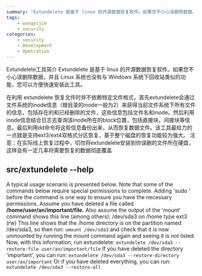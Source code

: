 ```yaml
---
summary: "Extundelete 是基于 linux 的开源数据恢复软件。如果您不小心误删除数据，并且 Linux 系统也没有与 Windows 系统下回收站类似的功能，您可以方便快速安装此工具"
tags:
    - wangyijie
    - security
categories:
    - security
    - Development
    - Opetration
---
```

Extundelete工具简介
Extundelete 是基于 linux 的开源数据恢复软件。如果您不小心误删除数据，并且 Linux 系统也没有与 Windows 系统下回收站类似的功能，您可以方便快速安装此工具。

在利用 extundelete 恢复文件时并不依赖特定文件格式，首先extundelete会通过文件系统的inode信息（根目录的inode一般为2）来获得当前文件系统下所有文件的信息，包括存在的和已经删除的文件，这些信息包括文件名和inode。然后利用inode信息结合日志去查询该inode所在的block位置，包括直接块，间接块等信息。最后利用dd命令将这些信息备份出来，从而恢复数据文件。该工具最给力的一点就是支持ext3/ext4双格式分区恢复，基于整个磁盘的恢复功能较为强大。
注意：在实际线上恢复过程中，切勿将extundelete安装到你误删的文件所在硬盘，这样会有一定几率将需要恢复的数据彻底覆盖

## src/extundelete --help

A typical usage scenario is presented below.  Note that some
of the commands below require special permissions to
complete.  Adding 'sudo ' before the command is one way to
ensure you have the necessary permissions.  Assume you
have deleted a file called **/home/user/an/important/file.**
Also assume the output of the 'mount' command shows this
line (among others):
/dev/sda3 on /home type ext3 (rw)
This line shows that the /home directory is on the partition
named /dev/sda3, so then run:
`umount /dev/sda3`
and check that it is now unmounted by running the mount
command again and seeing it is not listed.
Now, with this information, run extundelete:
`extundelete /dev/sda3 --restore-file user/an/important/file`
If you have deleted the directory 'important', you can run:
`extundelete /dev/sda3 --restore-directory user/an/important`
Or if you have deleted everything, you can run:
`extundelete /dev/sda3 --restore-all`


